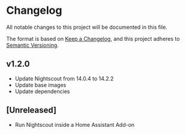 # Changelog
All notable changes to this project will be documented in this file.

The format is based on [Keep a Changelog](https://keepachangelog.com/en/1.0.0/),
and this project adheres to [Semantic Versioning](https://semver.org/spec/v2.0.0.html).

## v1.2.0
- Update Nightscout from 14.0.4 to 14.2.2
- Update base images
- Update dependencies

## [Unreleased]
- Run Nightscout inside a Home Assistant Add-on